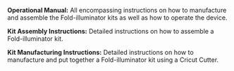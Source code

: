 **Operational Manual:** All encompassing instructions on how to manufacture and assemble the Fold-illuminator kits as well as how to operate the device. 

**Kit Assembly Instructions:** Detailed instructions on how to assemble a Fold-illuminator kit.

**Kit Manufacturing Instructions:** Detailed instructions on how to manufacture and put together a Fold-illuminator kit using a Cricut Cutter.

